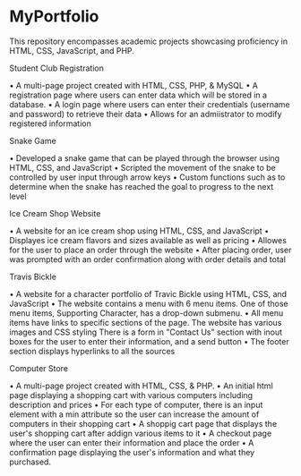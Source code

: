 # MyPortfolio
This repository encompasses academic projects showcasing proficiency in HTML, CSS, JavaScript, and PHP.

Student Club Registration  

• A multi-page project created with HTML, CSS, PHP, & MySQL
• A registration page where users can enter data which will be stored in a database.
• A login page where users can enter their credentials (username and password) to retrieve their data
• Allows for an admiistrator to modify registered information

Snake Game  

• Developed a snake game that can be played through the browser using HTML, CSS, and  JavaScript 
• Scripted the movement of the snake to be controlled by user input through arrow keys 
• Custom functions such as to determine when the snake has reached the goal to progress to the next level 

Ice Cream Shop Website 

• A website for an ice cream shop using HTML, CSS, and JavaScript 
• Displayes ice cream flavors and sizes available as well as pricing 
• Allowes for the user to place an order through the website 
• After placing order, user was prompted with an order confirmation along with order details and total 

Travis Bickle 

• A website for a character portfolio of Travic Bickle using HTML, CSS, and JavaScript
• The website contains a menu with 6 menu items. One of those menu items, Supporting Character, 
has a drop-down submenu.
• All menu items have links to specific sections of the page. 
The website has various images and CSS styling
There is a form in "Contact Us" section with inout boxes for the user to enter their information, and a send button
• The footer section displays hyperlinks to all the sources

Computer Store

• A multi-page project created with HTML, CSS, & PHP.
• An initial html page displaying a shopping cart with various computers including description and prices
• For each type of computer, there is an input element with a min attribute so the user can increase the amount of computers in their shopping cart
• A shoppig cart page that displays the user's shopping cart after addign various items to it
• A checkout page where the user can enter their information and place the order
• A confirmation page displaying the user's information and what they purchased.

